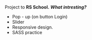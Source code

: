 Project to **RS School.** 
***What intresting?*** 

 - Pop - up (on button Login) 
 - Slider 
 - Responsive design. 
 - SASS practice
